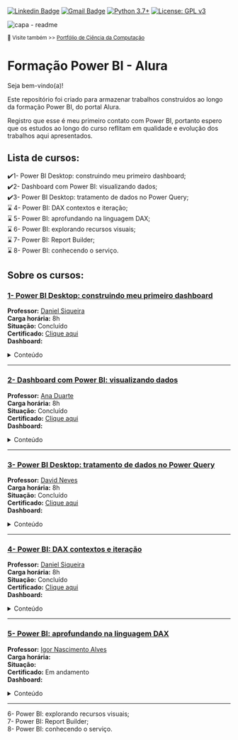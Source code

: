 [![Linkedin Badge](https://img.shields.io/badge/-JoaoLuizBR-blue?style=flat-square&logo=Linkedin&logoColor=white&link=https://www.linkedin.com/in/joaoluizbr/)](https://www.linkedin.com/in/joaoluizbr/) 
[![Gmail Badge](https://img.shields.io/badge/-Gmail-c14438?style=flat-square&logo=Gmail&logoColor=white&link=mailto:tgmarinho@gmail.com)](mailto:joaoluizcienciadedados@gmail.com) 
[![Python 3.7+](https://img.shields.io/badge/python-3.7+-blue.svg)](https://www.python.org/downloads/release/python-360/) [![License: GPL v3](https://img.shields.io/badge/License-GPLv3-blue.svg)](https://www.gnu.org/licenses/gpl-3.0) 


![capa - readme](https://github.com/joaoluizcienciadados/Formacao_Alura-Power_BI/blob/main/ferramentas/capa-%20readme.png)

<sup> 🔗 Visite também >> [Portfólio de Ciência da Computação](https://github.com/joaoluizdev/) </sup>


# Formação Power BI - Alura 

Seja bem-vindo(a)!

Este repositório foi criado para armazenar trabalhos construídos ao longo da formação Power BI, do portal Alura. 

Registro que esse é meu primeiro contato com Power BI, portanto espero que os estudos ao longo do curso reflitam em qualidade e evolução dos trabalhos aqui apresentados.

## Lista de cursos:
✔️1- Power BI Desktop: construindo meu primeiro dashboard;  
✔️2- Dashboard com Power BI: visualizando dados;  
✔️3- Power BI Desktop: tratamento de dados no Power Query;  
⌛ 4- Power BI: DAX contextos e iteração;  
⌛ 5- Power BI: aprofundando na linguagem DAX;  
⌛ 6- Power BI: explorando recursos visuais;  
⌛ 7- Power BI: Report Builder;  
⌛ 8- Power BI: conhecendo o serviço.  


## Sobre os cursos:
### [1- Power BI Desktop: construindo meu primeiro dashboard](https://github.com/joaoluizcienciadados/Formacao_Alura-Power_BI/tree/main/1-%20Power%20BI%20Desktop%20-%20construindo%20meu%20primeiro%20dashboard)   
**Professor:**  [Daniel Siqueira](https://www.linkedin.com/in/daniel-p-siqueira-79b2001ba/)  
**Carga horária:** 8h   
**Situação:** Concluído  
**Certificado:** [Clique aqui](https://cursos.alura.com.br/certificate/joaoluizcienciacomp/power-bi-desktop-construindo-primeiro-dashboard)  
**Dashboard:**  

<details>
<summary>Conteúdo</summary>
  
- Entenda o conceito de Business Intelligence;
- Instale a ferramenta Power BI desktop;
- Importe dados de diferentes formatos e realize o tratamento deles no Power Query;
- Crie colunas, cálculos e medidas;
- Crie e utilize gráficos e visuais;
- Monte e estruture um Dashboard;
- Publique o seu Dashboard na web.   
</details>

---
### [2- Dashboard com Power BI: visualizando dados](https://github.com/joaoluizcienciadados/Formacao_Alura-Power_BI/tree/main/2-%20Dashboard_com_Power_BI-visualizando_dados)  
**Professor:**  [Ana Duarte](https://www.linkedin.com/in/anaduart/)  
**Carga horária:** 8h   
**Situação:** Concluído  
**Certificado:** [Clique aqui](https://cursos.alura.com.br/certificate/joaoluizcienciacomp/dashboard-power-bi-visualizando-dados)  
**Dashboard:**  

<details>
<summary>Conteúdo</summary>

- Identifique gráficos apropriados para as necessidades específicas;
- Construa gráficos dentro do Power BI;
- Compreenda as possibilidades de como importar visuais externos;
- Aplique conceitos de data visualization para comunicar informações de forma eficaz;
- Compreenda como trabalhar com séries temporais;
- Elabore mapas com os conceitos de latitude e longitude;
- Sintetize todos os visuais em um relatório no Power Bi com navegação entre páginas.  
</details>

---
### [3- Power BI Desktop: tratamento de dados no Power Query](https://github.com/joaoluizcienciadados/Formacao_Alura-Power_BI/tree/main/3-%20Power_BI_Desktop-tratamento_de_dados_no_Power_Query) 
**Professor:**  [David Neves](https://www.linkedin.com/in/david-neves-04b543185/)  
**Carga horária:** 8h   
**Situação:** Concluído  
**Certificado:** [Clique aqui](https://cursos.alura.com.br/user/joaoluizcienciacomp/course/power-bi-desktop-tratamento-de-dados-power-query/certificate)  
**Dashboard:**  

<details>
<summary>Conteúdo</summary></summary>  
  
- Realize conexões a arquivos e banco de dados;
- Conheça e utilize o Power Query Editor;
- Entenda o que é a linguagem M;
- Transforme os dados de diversas formas;
- Realize tratamentos e carga dos dados visando boas práticas.  
</details>

---
### [4- Power BI: DAX contextos e iteração](https://github.com/joaoluizcienciadados/Formacao_Alura-Power_BI/tree/main/4-%20Power%20BI%3A%20DAX%20contextos%20e%20itera%C3%A7%C3%A3o)
**Professor:**  [Daniel Siqueira](https://www.linkedin.com/in/daniel-p-siqueira-79b2001ba/)  
**Carga horária:** 8h   
**Situação:** Concluído  
**Certificado:** [Clique aqui](https://cursos.alura.com.br/user/joaoluizcienciacomp/course/power-bi-dax-contextos-iteracao/certificate)  
**Dashboard:**  

<details>
<summary>Conteúdo</summary></summary>  
  
- Aprenda como criar colunas calculadas e medidas;
- Entenda como lidar com erros no DAX;
- Reconheça quando deve utilizar uma coluna calculada ou medida;
- Compreenda o conceito de agregação;
- Conheça o contexto de filtro e de linha;
- Compreenda as funções iteradoras no DAX;
- Aprenda a utilizar variáveis.
</details>

---
### [5- Power BI: aprofundando na linguagem DAX](https://cursos.alura.com.br/course/power-bi-aprofundando-linguagem-dax) 
**Professor:**  [Igor Nascimento Alves](https://www.linkedin.com/in/igor-nascimento-alves-145910127/)  
**Carga horária:**    
**Situação:**   
**Certificado:** Em andamento  
**Dashboard:**  

<details>
<summary>Conteúdo</summary></summary>  
  
- Aprenda como criar colunas calculadas e medidas;
- Entenda como o contexto é afetado pelos filtros;
- Crie medida com a função CALCULATE;
- Combinar a função CALCULATE para obter medidas elaboradas;
- Entenda como a função CALCULATE sobrescreve ou agrega com outros filtros.
</details>


---
6- Power BI: explorando recursos visuais;  
7- Power BI: Report Builder;  
8- Power BI: conhecendo o serviço.  



